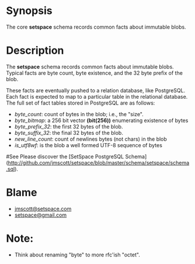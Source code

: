 # Synopsis

The core **setspace** schema records common facts about immutable blobs.

# Description

The **setspace** schema records common facts about immutable blobs.
Typical facts are byte count, byte existence, and the 32 byte prefix of the
blob.

These facts are eventually pushed to a relation database, like PostgreSQL.
Each fact is expected to map to a particular table in the relational database.
The full set of fact tables stored in PostgreSQL are as follows:

* *byte_count*: count of bytes in the blob;  i.e., the "size".
* *byte_bitmap*: a 256 bit vector **(bit(256))** enumerating existence of bytes
* *byte_prefix_32*: the first 32 bytes of the blob.
* *byte_suffix_32*: the final 32 bytes of the blob.
* *new_line_count*: count of newlines bytes (not chars) in the blob
* *is_utf8wf*: is the blob a well formed UTF-8 sequence of bytes

#See
Please discover the [SetSpace PostgreSQL Schema] (http://github.com/jmscott/setspace/blob/master/schema/setspace/schema.sql).

# Blame
* jmscott@setspace.com
* setspace@gmail.com

# Note:

* Think about renaming "byte" to more rfc'ish "octet".
